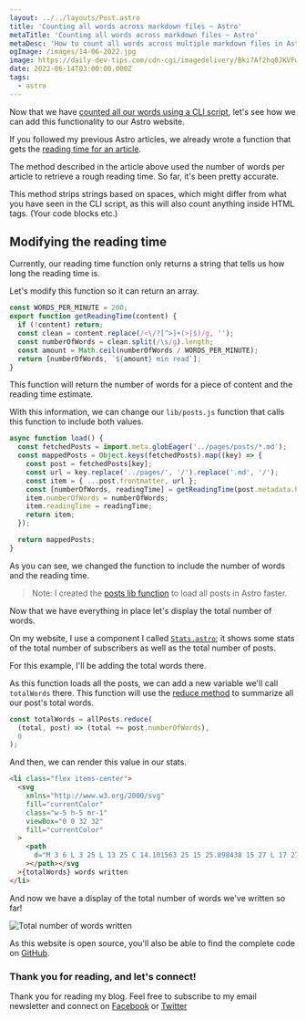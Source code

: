 ```yaml
---
layout: ../../layouts/Post.astro
title: 'Counting all words across markdown files ~ Astro'
metaTitle: 'Counting all words across markdown files ~ Astro'
metaDesc: 'How to count all words across multiple markdown files in Astro'
ogImage: /images/14-06-2022.jpg
image: https://daily-dev-tips.com/cdn-cgi/imagedelivery/Bki7Af2hq0JKVFw1XYYMQg/bb19adac-1e09-46d3-4f08-50c47251eb00
date: 2022-06-14T03:00:00.000Z
tags:
  - astro
---
```


Now that we have [counted all our words using a CLI script](https://daily-dev-tips.com/posts/counting-all-words-across-markdown-files-cli/), let's see how we can add this functionality to our Astro website.

If you followed my previous Astro articles, we already wrote a function that gets the [reading time for an article](https://daily-dev-tips.com/posts/adding-reading-time-to-astro-the-easy-way/).

The method described in the article above used the number of words per article to retrieve a rough reading time.
So far, it's been pretty accurate.

This method strips strings based on spaces, which might differ from what you have seen in the CLI script, as this will also count anything inside HTML tags. (Your code blocks etc.)

## Modifying the reading time

Currently, our reading time function only returns a string that tells us how long the reading time is.

Let's modify this function so it can return an array.

```js
const WORDS_PER_MINUTE = 200;
export function getReadingTime(content) {
  if (!content) return;
  const clean = content.replace(/<\/?[^>]+(>|$)/g, '');
  const numberOfWords = clean.split(/\s/g).length;
  const amount = Math.ceil(numberOfWords / WORDS_PER_MINUTE);
  return [numberOfWords, `${amount} min read`];
}
```

This function will return the number of words for a piece of content and the reading time estimate.

With this information, we can change our `lib/posts.js` function that calls this function to include both values.

```js
async function load() {
  const fetchedPosts = import.meta.globEager('../pages/posts/*.md');
  const mappedPosts = Object.keys(fetchedPosts).map((key) => {
    const post = fetchedPosts[key];
    const url = key.replace('../pages/', '/').replace('.md', '/');
    const item = { ...post.frontmatter, url };
    const [numberOfWords, readingTime] = getReadingTime(post.metadata.html);
    item.numberOfWords = numberOfWords;
    item.readingTime = readingTime;
    return item;
  });

  return mappedPosts;
}
```

As you can see, we changed the function to include the number of words and the reading time.

> Note: I created the [posts lib function](https://github.com/rebelchris/daily-dev-tips/blob/master/src/lib/posts.js) to load all posts in Astro faster.

Now that we have everything in place let's display the total number of words.

On my website, I use a component I called [`Stats.astro`](https://github.com/rebelchris/daily-dev-tips/blob/master/src/components/Stats.astro); it shows some stats of the total number of subscribers as well as the total number of posts.

For this example, I'll be adding the total words there.

As this function loads all the posts, we can add a new variable we'll call `totalWords` there. This function will use the [reduce method](https://daily-dev-tips.com/posts/javascript-reduce-method/) to summarize all our post's total words.

```js
const totalWords = allPosts.reduce(
  (total, post) => (total += post.numberOfWords),
  0
);
```

And then, we can render this value in our stats.

```html
<li class="flex items-center">
  <svg
    xmlns="http://www.w3.org/2000/svg"
    fill="currentColor"
    class="w-5 h-5 mr-1"
    viewBox="0 0 32 32"
    fill="currentColor"
  >
    <path
      d="M 3 6 L 3 25 L 13 25 C 14.101563 25 15 25.898438 15 27 L 17 27 C 17 25.898438 17.898438 25 19 25 L 29 25 L 29 6 L 19 6 C 17.808594 6 16.734375 6.527344 16 7.359375 C 15.265625 6.527344 14.191406 6 13 6 Z M 5 8 L 13 8 C 14.101563 8 15 8.898438 15 10 L 17 10 C 17 8.898438 17.898438 8 19 8 L 27 8 L 27 23 L 19 23 C 17.808594 23 16.734375 23.527344 16 24.359375 C 15.265625 23.527344 14.191406 23 13 23 L 5 23 Z M 15 12 L 15 14 L 17 14 L 17 12 Z M 15 16 L 15 18 L 17 18 L 17 16 Z M 15 20 L 15 22 L 17 22 L 17 20 Z"
    ></path></svg
  >{totalWords} words written
</li>
```

And now we have a display of the total number of words we've written so far!

![Total number of words written](https://cdn.hashnode.com/res/hashnode/image/upload/v1654324224474/eDlL2kQT_.png)

As this website is open source, you'll also be able to find the complete code on [GitHub](https://github.com/rebelchris/daily-dev-tips).

### Thank you for reading, and let's connect!

Thank you for reading my blog. Feel free to subscribe to my email newsletter and connect on [Facebook](https://www.facebook.com/DailyDevTipsBlog) or [Twitter](https://twitter.com/DailyDevTips1)
